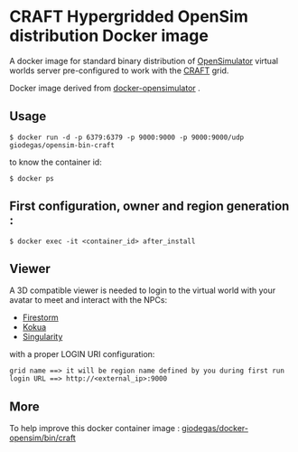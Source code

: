 # CRAFT Hypergridded OpenSim distribution Docker image

A docker image for standard binary distribution of [OpenSimulator](http://opensimulator.org) virtual worlds server pre-configured to work with the [CRAFT](http://www.craft-world.org) grid.

Docker image derived from [docker-opensimulator](https://github.com/QuantumObject/docker-opensimulator) .

## Usage

    $ docker run -d -p 6379:6379 -p 9000:9000 -p 9000:9000/udp giodegas/opensim-bin-craft

to know the container id:    

    $ docker ps
## First configuration, owner and region generation :
    $ docker exec -it <container_id> after_install

## Viewer

A 3D compatible viewer is needed to login to the virtual world with your avatar to meet and interact with the NPCs:

* [Firestorm](http://www.firestormviewer.org)
* [Kokua](http://wiki.kokuaviewer.org/wiki/Kokua/Downloads) 
* [Singularity](http://www.singularityviewer.org/) 

with a proper LOGIN URI configuration:

    grid name ==> it will be region name defined by you during first run
    login URL ==> http://<external_ip>:9000

## More
To help improve this docker container image : [giodegas/docker-opensim/bin/craft](https://github.com/giodegas/docker-opensim/tree/master/bin/craft)
